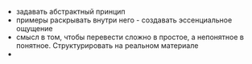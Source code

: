 - задавать абстрактный принцип 
- примеры раскрывать внутри него - создавать эссенциальное ощущение 
- смысл в том, чтобы перевести сложно в простое, а непонятное в понятное. Структурировать на реальном материале 
- 
